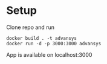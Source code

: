 # Setup

Clone repo and run
``` 
docker build . -t advansys
docker run -d -p 3000:3000 advansys
```
App is available on localhost:3000

